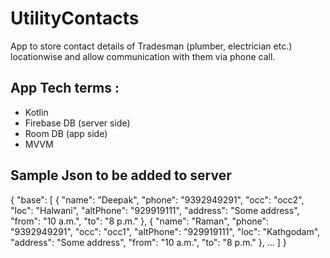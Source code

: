 # UtilityContacts

App to store contact details of Tradesman (plumber, electrician etc.) locationwise and allow communication with them via phone call.

## App Tech terms : 
- Kotlin
- Firebase DB (server side)
- Room DB (app side)
- MVVM

## Sample Json to be added to server 
{
    "base": [
        {
            "name": "Deepak",
            "phone": "9392949291",
            "occ": "occ2",
            "loc": "Halwani",
            "altPhone": "929919111",
            "address": "Some address",
            "from": "10 a.m.",
            "to": "8 p.m."
        },
        {
            "name": "Raman",
            "phone": "9392949291",
            "occ": "occ1",
            "altPhone": "929919111",
            "loc": "Kathgodam",
            "address": "Some address",
            "from": "10 a.m.",
            "to": "8 p.m."
        },
        ...
    ]
}
